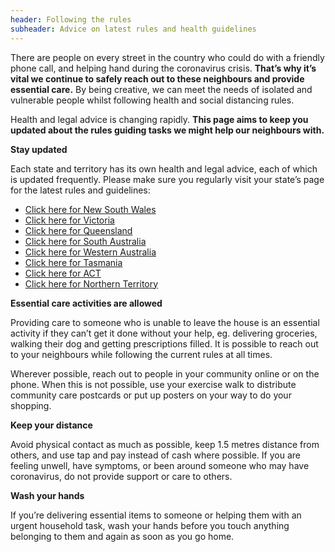 ```yaml
---
header: Following the rules
subheader: Advice on latest rules and health guidelines
---
```

There are people on every street in the country who could do with a friendly phone call, and helping hand during the coronavirus crisis. **That’s why it’s vital we continue to safely reach out to these neighbours and provide essential care.** By being creative, we can meet the needs of isolated and vulnerable people whilst following health and social distancing rules. 

Health and legal advice is changing rapidly. **This page aims to keep you updated about the rules guiding tasks we might help our neighbours with.** 

**Stay updated**

Each state and territory has its own health and legal advice, each of which is updated frequently. Please make sure you regularly visit your state’s page for the latest rules and guidelines:

* <a href="https://preview.nsw.gov.au/covid-19/public-health-orders" target="_blank" rel="noopener noreferrer">Click here for New South Wales</a>
* <a href="https://www.vic.gov.au/coronavirusresponse" target="_blank" rel="noopener noreferrer">Click here for Victoria</a>
* <a href="https://www.qld.gov.au/health/conditions/health-alerts/coronavirus-covid-19/current-status/current-status-and-contact-tracing-alerts" target="_blank" rel="noopener noreferrer">Click here for Queensland</a>
* <a href="https://www.sahealth.sa.gov.au/wps/wcm/connect/public+content/sa+health+internet/health+topics/health+topics+a+-+z/covid+2019/latest+updates/latest+updates+-+covid-19#ForPublicAction" target="_blank" rel="noopener noreferrer">Click here for South Australia</a>
* <a href="https://www.wa.gov.au/organisation/department-of-the-premier-and-cabinet/covid-19-coronavirus-latest-updates" target="_blank" rel="noopener noreferrer">Click here for Western Australia</a>
* <a href="https://www.coronavirus.tas.gov.au/" target="_blank" rel="noopener noreferrer">Click here for Tasmania</a>
* <a href="https://www.covid19.act.gov.au/updates" target="_blank" rel="noopener noreferrer">Click here for ACT</a>
* <a href="https://coronavirus.nt.gov.au/" target="_blank" rel="noopener noreferrer">Click here for Northern Territory</a>

**Essential care activities are allowed**

Providing care to someone who is unable to leave the house is an essential activity if they can’t get it done without your help, eg. delivering groceries, walking their dog and getting prescriptions filled. It is possible to reach out to your neighbours while following the current rules at all times.

Wherever possible, reach out to people in your community online or on the phone. When this is not possible, use your exercise walk to distribute community care postcards or put up posters on your way to do your shopping.

**Keep your distance**

Avoid physical contact as much as possible, keep 1.5 metres distance from others, and use tap and pay instead of cash where possible. If you are feeling unwell, have symptoms, or been around someone who may have coronavirus, do not provide support or care to others. 

**Wash your hands**

If you’re delivering essential items to someone or helping them with an urgent household task, wash your hands before you touch anything belonging to them and again as soon as you go home.
